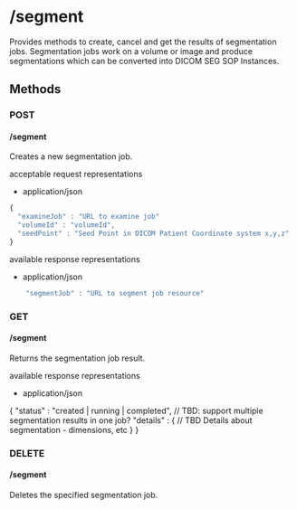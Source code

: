 # /segment

Provides methods to create, cancel and get the results of segmentation jobs.  Segmentation jobs work on a volume
or image and produce segmentations which can be converted into DICOM SEG SOP Instances.
## Methods

### POST
#### /segment

Creates a new segmentation job.

acceptable request representations

* application/json

```javascript
{
  "examineJob" : "URL to examine job"
  "volumeId" : "volumeId",
  "seedPoint" : "Seed Point in DICOM Patient Coordinate system x,y,z"
}


```

available response representations

* application/json

```javascript
    "segmentJob" : "URL to segment job resource"
```

### GET
#### /segment

Returns the segmentation job result.

available response representations

* application/json

{
    "status" : "created | running | completed",
    // TBD: support multiple segmentation results in one job?
    "details" : {
        // TBD Details about segmentation - dimensions, etc
    }
}

### DELETE
#### /segment

Deletes the specified segmentation job.
